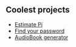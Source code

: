 ## Coolest projects

- [Estimate Pi](https://github.com/dsperax/python/tree/main/estimate_pi(n))
- [Find your password](https://github.com/dsperax/python/tree/main/PDF%20unlock)
- [AudioBook generator](https://github.com/dsperax/python/tree/main/AudioBook)
